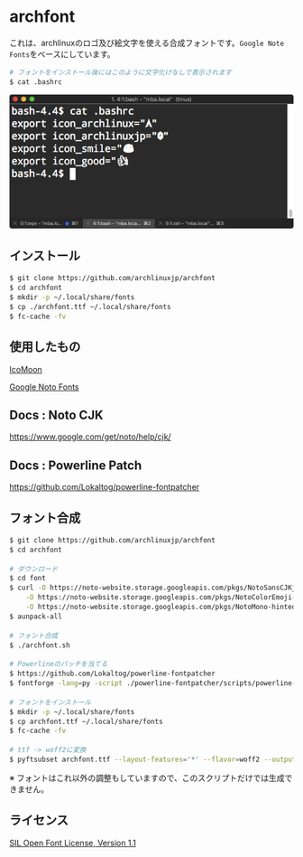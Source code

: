 # archfont

これは、archlinuxのロゴ及び絵文字を使える合成フォントです。`Google Note Fonts`をベースにしています。

```sh
# フォントをインストール後にはこのように文字化けなしで表示されます
$ cat .bashrc
```

![](https://github.com/ArchLinuxJP/archfont/blob/master/img/archfont.png?raw=true)

## インストール

```sh
$ git clone https://github.com/archlinuxjp/archfont
$ cd archfont
$ mkdir -p ~/.local/share/fonts
$ cp ./archfont.ttf ~/.local/share/fonts
$ fc-cache -fv
```

## 使用したもの

[IcoMoon](https://icomoon.io/)

[Google Noto Fonts](https://www.google.com/get/noto/)

## Docs : Noto CJK

https://www.google.com/get/noto/help/cjk/

## Docs : Powerline Patch

https://github.com/Lokaltog/powerline-fontpatcher

## フォント合成

```sh
$ git clone https://github.com/archlinuxjp/archfont
$ cd archfont

# ダウンロード
$ cd font
$ curl -O https://noto-website.storage.googleapis.com/pkgs/NotoSansCJKjp-hinted.zip \
	-O https://noto-website.storage.googleapis.com/pkgs/NotoColorEmoji-unhinted.zip \
	-O https://noto-website.storage.googleapis.com/pkgs/NotoMono-hinted.zip
$ aunpack-all 

# フォント合成
$ ./archfont.sh

# Powerlineのパッチを当てる
$ https://github.com/Lokaltog/powerline-fontpatcher
$ fontforge -lang=py -script ./powerline-fontpatcher/scripts/powerline-fontpatcher archfont.ttf

# フォントをインストール
$ mkdir -p ~/.local/share/fonts
$ cp archfont.ttf ~/.local/share/fonts
$ fc-cache -fv

# ttf -> woff2に変換
$ pyftsubset archfont.ttf --layout-features='*' --flavor=woff2 --output-file=archfont.woff2
```

※ フォントはこれ以外の調整もしていますので、このスクリプトだけでは生成できません。

## ライセンス

[SIL Open Font License, Version 1.1](https://ja.osdn.net/projects/opensource/wiki/SIL_Open_Font_License_1.1)

